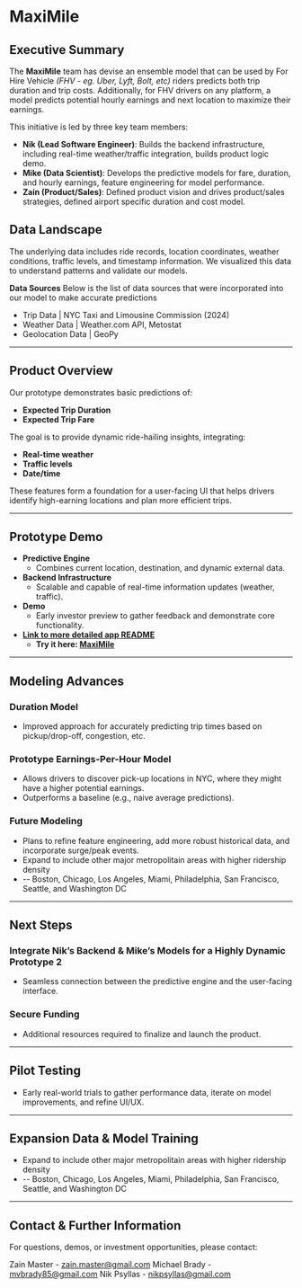 # MaxiMile

## Executive Summary  

The **MaxiMile** team has devise an ensemble model that can be used by For Hire Vehicle *(FHV - eg. Uber, Lyft, Bolt, etc)* riders predicts both trip duration and trip costs. Additionally, for FHV drivers on any platform, a model predicts potential hourly earnings and next location to maximize their earnings.

This initiative is led by three key team members:

- **Nik (Lead Software Engineer)**: Builds the backend infrastructure, including real-time weather/traffic integration, builds product logic demo.
- **Mike (Data Scientist)**: Develops the predictive models for fare, duration, and hourly earnings, feature engineering for model performance.
- **Zain (Product/Sales)**: Defined product vision and drives product/sales strategies, defined airport specific duration and cost model. 

## Data Landscape
The underlying data includes ride records, location coordinates, weather conditions, traffic levels, and timestamp information. 
We visualized this data to understand patterns and validate our models.

**Data Sources**
Below is the list of data sources that were incorporated into our model to make accurate predictions
- Trip Data | NYC Taxi and Limousine Commission (2024)
- Weather Data | Weather.com API, Metostat
- Geolocation Data | GeoPy

---

## Product Overview
Our prototype demonstrates basic predictions of:
- **Expected Trip Duration**
- **Expected Trip Fare**

The goal is to provide dynamic ride-hailing insights, integrating:
- **Real-time weather**
- **Traffic levels**
- **Date/time**

These features form a foundation for a user-facing UI that helps drivers identify high-earning locations and plan more efficient trips.

---

## Prototype Demo
- **Predictive Engine**  
  - Combines current location, destination, and dynamic external data.
- **Backend Infrastructure**  
  - Scalable and capable of real-time information updates (weather, traffic).
- **Demo**  
  - Early investor preview to gather feedback and demonstrate core functionality.
- **[Link to more detailed app README](streamlit_app/ny_ride_service_predictor/README.md)**
  - **Try it here: [MaxiMile](https://maximile.streamlit.app/)**

---

## Modeling Advances

### **Duration Model**
- Improved approach for accurately predicting trip times based on pickup/drop-off, congestion, etc.

### **Prototype Earnings-Per-Hour Model**
- Allows drivers to discover pick-up locations in NYC, where they might have a higher potential earnings.
- Outperforms a baseline (e.g., naive average predictions).

### **Future Modeling**
- Plans to refine feature engineering, add more robust historical data, and incorporate surge/peak events.
- Expand to include other major metropolitain areas with higher ridership density
- -- Boston, Chicago, Los Angeles, Miami, Philadelphia, San Francisco, Seattle, and Washington DC

---

## Next Steps

### **Integrate Nik’s Backend & Mike’s Models for a Highly Dynamic Prototype 2**
- Seamless connection between the predictive engine and the user-facing interface.

### **Secure Funding**
- Additional resources required to finalize and launch the product.

---

## Pilot Testing
- Early real-world trials to gather performance data, iterate on model improvements, and refine UI/UX.

---

## Expansion Data & Model Training
- Expand to include other major metropolitain areas with higher ridership density
- -- Boston, Chicago, Los Angeles, Miami, Philadelphia, San Francisco, Seattle, and Washington DC

---

## Contact & Further Information
For questions, demos, or investment opportunities, please contact:

Zain Master - zain.master@gmail.com
Michael Brady - mvbrady85@gmail.com
Nik Psyllas - nikpsyllas@gmail.com

